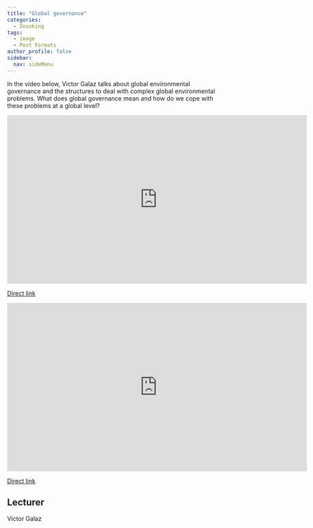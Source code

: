 ```yaml
---
title: "Global governance"
categories:
  - Invoking
tags:
  - image
  - Post Formats
author_profile: false
sidebar:
  nav: sideMenu
---
```


In the video below, Victor Galaz talks about global environmental governance and the structures to deal with complex global environmental problems. What does global governance mean and how do we cope with these problems at a global level?

<iframe width="700" height="394" src="https://www.youtube.com/embed/-NRUXu3668o" frameborder="0" allowfullscreen></iframe>

[Direct link](https://www.youtube.com/embed/-NRUXu3668o)


<iframe width="700" height="394" src="https://www.youtube.com/embed/qefz9l5oJBg" frameborder="0" allowfullscreen></iframe>

[Direct link](https://www.youtube.com/embed/qefz9l5oJBg)

## Lecturer

Victor Galaz
